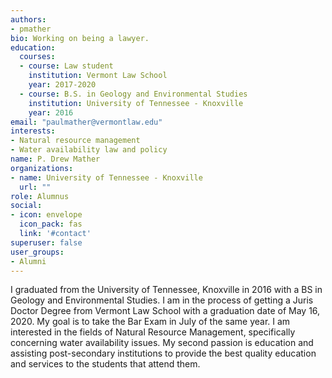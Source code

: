 ```yaml
---
authors:
- pmather
bio: Working on being a lawyer.
education:
  courses:
  - course: Law student
    institution: Vermont Law School
    year: 2017-2020
  - course: B.S. in Geology and Environmental Studies
    institution: University of Tennessee - Knoxville
    year: 2016
email: "paulmather@vermontlaw.edu"
interests:
- Natural resource management
- Water availability law and policy
name: P. Drew Mather
organizations:
- name: University of Tennessee - Knoxville
  url: ""
role: Alumnus
social:
- icon: envelope
  icon_pack: fas
  link: '#contact'
superuser: false
user_groups:
- Alumni
---
```


I graduated from the University of Tennessee, Knoxville in 2016 with a BS in Geology and Environmental Studies. I am in the process of getting a Juris Doctor Degree from Vermont Law School with a graduation date of May 16, 2020. My goal is to take the Bar Exam in July of the same year. I am interested in the fields of Natural Resource Management, specifically concerning water availability issues. My second passion is education and assisting post-secondary institutions to provide the best quality education and services to the students that attend them. 
